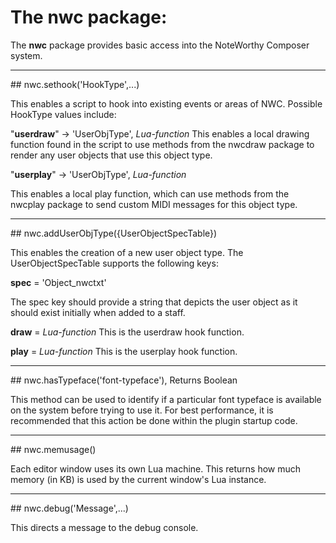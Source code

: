 # **The nwc package:**

The **nwc** package provides basic access into the NoteWorthy Composer system.

<hr>
## nwc.sethook('HookType',...)

This enables a script to hook into existing events or areas of NWC. Possible HookType values include:

  "**userdraw**" -> 'UserObjType', _Lua-function_
  This enables a local drawing function found in the script to use methods from the nwcdraw package to render any user objects that use this object type.
  
  "**userplay**" -> 'UserObjType', _Lua-function_
  
  This enables a local play function, which can use methods from the nwcplay package to send custom MIDI messages for this object type.
  
<hr>
## nwc.addUserObjType({UserObjectSpecTable})
  
This enables the creation of a new user object type. The UserObjectSpecTable supports the following keys:

  **spec** = 'Object_nwctxt'
  
  The spec key should provide a string that depicts the user object as it should exist initially when added to a staff.
  
  **draw** = _Lua-function_
  This is the userdraw hook function.
  
  **play** = _Lua-function_
  This is the userplay hook function.

<hr>
## nwc.hasTypeface('font-typeface'), Returns Boolean

This method can be used to identify if a particular font typeface is available on the system before trying to use it. For best performance, it is recommended that this action be done within the plugin startup code.

<hr>
## nwc.memusage()

Each editor window uses its own Lua machine. This returns how much memory (in KB) is used by the current window's Lua instance.

<hr>
## nwc.debug('Message',...)

This directs a message to the debug console.

